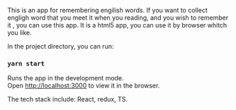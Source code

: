 This is an app for remembering engilish words.  If you want to collect engligh word that you meet it when you reading, and you wish to remember it , you can use this app. It is a html5 app, you can use it by browser whitch you like. 

In the project directory, you can run:

### `yarn start`

Runs the app in the development mode.\
Open [http://localhost:3000](http://localhost:3000) to view it in the browser.

The tech stack include:
React, redux, TS.

